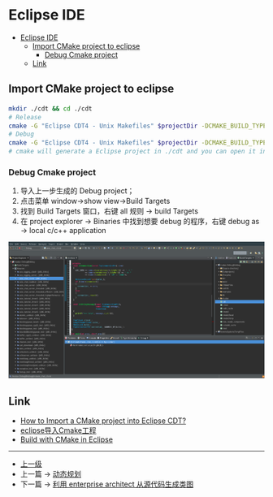 # Eclipse IDE

<!-- @import "[TOC]" {cmd="toc" depthFrom=1 depthTo=6 orderedList=false} -->
<!-- code_chunk_output -->

* [Eclipse IDE](#eclipse-ide)
	* [Import CMake project to eclipse](#import-cmake-project-to-eclipse)
		* [Debug Cmake project](#debug-cmake-project)
	* [Link](#link)

<!-- /code_chunk_output -->

## Import CMake project to eclipse
```sh
mkdir ./cdt && cd ./cdt
# Release
cmake -G "Eclipse CDT4 - Unix Makefiles" $projectDir -DCMAKE_BUILD_TYPE:STRING=Release
# Debug
cmake -G "Eclipse CDT4 - Unix Makefiles" $projectDir -DCMAKE_BUILD_TYPE:STRING=Debug
# cmake will generate a Eclipse project in ./cdt and you can open it in Eclipse.
```

### Debug Cmake project
1. 导入上一步生成的 Debug project；
2. 点击菜单 window->show view->Build Targets
3. 找到 Build Targets 窗口，右键 all 规则 -> build Targets
4. 在 project explorer -> Binaries 中找到想要 debug 的程序，右键 debug as -> local c/c++ application  

![](../images/eclipse_201811262342_1.png)

## Link
* [How to Import a CMake project into Eclipse CDT?](https://www.systutorials.com/241292/how-to-import-a-cmake-project-into-eclipse-cdt/)
* [eclipse导入Cmake工程](https://blog.csdn.net/sean_8180/article/details/80676261)
* [Build with CMake in Eclipse](http://johnnado.com/use-cmake-with-eclipse/)


---
- [上一级](README.md)
- 上一篇 -> [动态规划](dynamicProgramming.md)
- 下一篇 -> [利用 enterprise architect 从源代码生成类图](enterpriseArchitectClassView.md)
